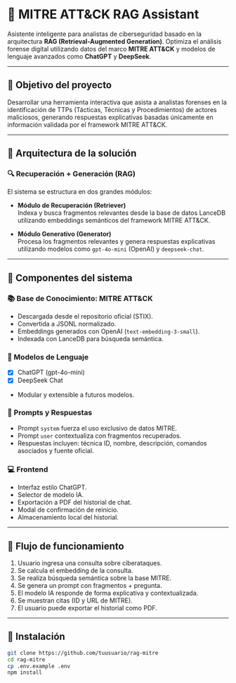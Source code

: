 # 🧠 MITRE ATT&CK RAG Assistant

Asistente inteligente para analistas de ciberseguridad basado en la arquitectura **RAG (Retrieval-Augmented Generation)**. Optimiza el análisis forense digital utilizando datos del marco **MITRE ATT&CK** y modelos de lenguaje avanzados como **ChatGPT** y **DeepSeek**.

---

## 📌 Objetivo del proyecto

Desarrollar una herramienta interactiva que asista a analistas forenses en la identificación de TTPs (Tácticas, Técnicas y Procedimientos) de actores maliciosos, generando respuestas explicativas basadas únicamente en información validada por el framework MITRE ATT&CK.

---

## 🧱 Arquitectura de la solución

### 🔍 Recuperación + Generación (RAG)

El sistema se estructura en dos grandes módulos:

- **Módulo de Recuperación (Retriever)**  
  Indexa y busca fragmentos relevantes desde la base de datos LanceDB utilizando embeddings semánticos del framework MITRE ATT&CK.

- **Módulo Generativo (Generator)**  
  Procesa los fragmentos relevantes y genera respuestas explicativas utilizando modelos como `gpt-4o-mini` (OpenAI) y `deepseek-chat`.

---

## 🧩 Componentes del sistema

### 📚 Base de Conocimiento: MITRE ATT&CK
- Descargada desde el repositorio oficial (STIX).
- Convertida a JSONL normalizado.
- Embeddings generados con OpenAI (`text-embedding-3-small`).
- Indexada con LanceDB para búsqueda semántica.

### 🧠 Modelos de Lenguaje
- [x] ChatGPT (gpt-4o-mini)
- [x] DeepSeek Chat
- Modular y extensible a futuros modelos.

### 💬 Prompts y Respuestas
- Prompt `system` fuerza el uso exclusivo de datos MITRE.
- Prompt `user` contextualiza con fragmentos recuperados.
- Respuestas incluyen: técnica ID, nombre, descripción, comandos asociados y fuente oficial.

### 💻 Frontend
- Interfaz estilo ChatGPT.
- Selector de modelo IA.
- Exportación a PDF del historial de chat.
- Modal de confirmación de reinicio.
- Almacenamiento local del historial.

---

## 🚦 Flujo de funcionamiento

1. Usuario ingresa una consulta sobre ciberataques.
2. Se calcula el embedding de la consulta.
3. Se realiza búsqueda semántica sobre la base MITRE.
4. Se genera un prompt con fragmentos + pregunta.
5. El modelo IA responde de forma explicativa y contextualizada.
6. Se muestran citas (ID y URL de MITRE).
7. El usuario puede exportar el historial como PDF.

---

## 🔧 Instalación

```bash
git clone https://github.com/tuusuario/rag-mitre
cd rag-mitre
cp .env.example .env
npm install
